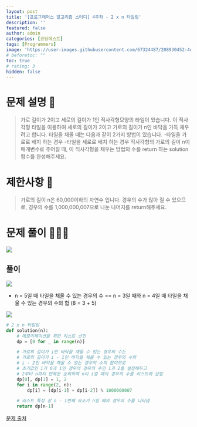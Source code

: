 ```yaml
---
layout: post
title: '[프로그래머스 알고리즘 스터디] 4주차 - 2 x n 타일링'
description: ''
featured: false
author: admin
categories: [코딩테스트]
tags: [Programmers]
image: 'https://user-images.githubusercontent.com/67324487/208930452-4ddc4bdd-7d1b-40e5-8d79-bbb7c5ebd167.png'
# beforetoc: ""
toc: true
# rating: 3
hidden: false
---
```


# 문제 설명 📑
> 가로 길이가 2이고 세로의 길이가 1인 직사각형모양의 타일이 있습니다. 이 직사각형 타일을 이용하여 세로의 길이가 2이고 가로의 길이가 n인 바닥을 가득 채우려고 합니다. 타일을 채울 때는 다음과 같이 2가지 방법이 있습니다. -타일을 가로로 배치 하는 경우 -타일을 세로로 배치 하는 경우
> 직사각형의 가로의 길이 n이 매개변수로 주어질 때, 이 직사각형을 채우는 방법의 수를 return 하는 solution 함수를 완성해주세요.

# 제한사항 🚫

> 가로의 길이 n은 60,000이하의 자연수 입니다.
> 경우의 수가 많아 질 수 있으므로, 경우의 수를 1,000,000,007으로 나눈 나머지를 return해주세요.

# 문제 풀이 👩🏻‍💻

![](https://velog.velcdn.com/images/carmine/post/bce3f46e-7823-4521-930b-8edb19f06383/image.png)

## 풀이

![](https://velog.velcdn.com/images/carmine/post/eb19781e-db17-40ec-a838-0416288a3d3d/image.jpg)

- n = 5일 때 타일을 채울 수 있는 경우의 수 == n = 3일 때와 n = 4일 때 타일을 채울 수 있는 경우의 수의 합 (8 = 3 + 5)

![](https://velog.velcdn.com/images/carmine/post/a1367c25-c6f1-4fbc-b17a-a54050e22013/image.png)

```python
# 2 x n 타일링
def solution(n):
    # 메모이제이션을 위한 리스트 선언
    dp = [0 for _ in range(n)]

    # 가로의 길이가 i인 바닥을 채울 수 있는 경우의 수는
    # 가로의 길이가 i - 1인 바닥을 채울 수 있는 경우의 수와
    # i - 2인 바닥을 채울 수 있는 경우의 수의 합이므로
    # 초기값인 i가 0과 1인 경우의 경우의 수인 1과 2를 설정해두고
    # 2부터 n까지 반복문 순회하며 n이 i일 때의 경우의 수를 리스트에 삽입
    dp[0], dp[1] = 1, 2
    for i in range(2, n):
        dp[i] = (dp[i-1] + dp[i-2]) % 1000000007

    # 리스트 특성 상 n - 1번째 요소가 n일 때의 경우의 수를 나타냄
    return dp[n-1]
```

[문제 출처](https://programmers.co.kr/learn/challenges)
